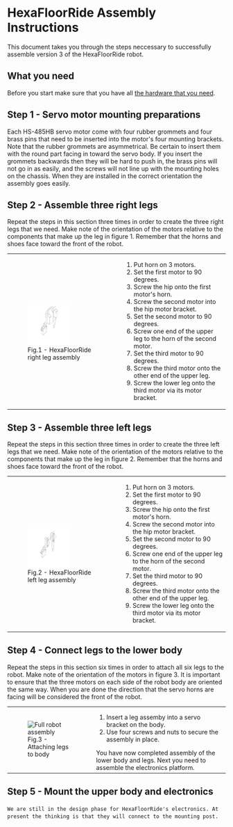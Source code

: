 # HexaFloorRide Assembly Instructions

This document takes you through the steps neccessary to successfully assemble version 3 of the HexaFloorRide robot.

## What you need

Before you start make sure that you have all [the hardware that you need](/docs/hexaFloorRideHardware.md).

## Step 1 - Servo motor mounting preparations

Each HS-485HB servo motor come with four rubber grommets and four brass pins that need to be inserted into the motor's four mounting brackets. Note that the rubber grommets are asymmetrical. Be certain to insert them with the round part facing in toward the servo body. If you insert the grommets backwards then they will be hard to push in, the brass pins will not go in as easily, and the screws will not line up with the mounting holes on the chassis. When they are installed in the correct orientation the assembly goes easily.
## Step 2 - Assemble three right legs

Repeat the steps in this section three times in order to create the three right legs that we need. Make note of the orientation of the motors relative to the components that make up the leg in figure 1. Remember that the horns and shoes face toward the front of the robot.

 <table>
  <tr>
    <td align ="left"> 
        <figure>
           <img src="/physicalDesign/fusionExports/hexaFloorRideRightLeg.png" alt="Right Leg" width="100" height="100"> </th>
           <figcaption>Fig.1 - HexaFloorRide right leg assembly</figcaption>
        </figure> 
    </td>
    <td align ="left">
       <ol>  
          <li>Put horn on 3 motors.</li>  
          <li>Set the first motor to 90 degrees.</li>  
          <li>Screw the hip onto the first motor's horn.</li>  
          <li>Screw the second motor into the hip motor bracket.</li>  
          <li>Set the second motor to 90 degrees.</li>  
          <li>Screw one end of the upper leg to the horn of the second motor.</li>  
          <li>Set the third motor to 90 degrees.</li>  
          <li>Screw the third motor onto the other end of the upper leg.</li>  
          <li>Screw the lower leg onto the third motor via its motor bracket.</li> 
       </ol>  
    </td>
  </tr>  
</table> 

## Step 3 - Assemble three left legs

Repeat the steps in this section three times in order to create the three left legs that we need. Make note of the orientation of the motors relative to the components that make up the leg in figure 2. Remember that the horns and shoes face toward the front of the robot.

 <table>
  <tr>
    <td align ="left"> 
        <figure>
           <img src="/physicalDesign/fusionExports/hexaFloorRideLeftLeg.png" alt="Left Leg" width="100" height="100"> </th>
           <figcaption>Fig.2 - HexaFloorRide left leg assembly</figcaption>
        </figure> 
    </td>
    <td align ="left">
       <ol>  
          <li>Put horn on 3 motors.</li>  
          <li>Set the first motor to 90 degrees.</li>  
          <li>Screw the hip onto the first motor's horn.</li>  
          <li>Screw the second motor into the hip motor bracket.</li>  
          <li>Set the second motor to 90 degrees.</li>  
          <li>Screw one end of the upper leg to the horn of the second motor.</li>  
          <li>Set the third motor to 90 degrees.</li>  
          <li>Screw the third motor onto the other end of the upper leg.</li>  
          <li>Screw the lower leg onto the third motor via its motor bracket.</li> 
       </ol>  
    </td>
  </tr>  
</table> 

## Step 4 - Connect legs to the lower body

Repeat the steps in this section six times in order to attach all six legs to the robot. Make note of the orientation of the motors in figure 3. It is important to ensure that the three motors on each side of the robot body are oriented the same way. When you are done the direction that the servo horns are facing will be considered the front of the robot.

<table>
  <tr>
    <td align ="left"> 
       <figure>
          <img src="/hexaFloorRide/physicalDesign/fusionExports/hexaFloorRideProfileShadedAll.png" alt="Full robot assembly" width="750" height="750"> 
          <figcaption>Fig.3 - Attaching legs to body</figcaption>
       </figure> 
    </td>
    <td align ="left">
       <ol>  
          <li>Insert a leg assemby into a servo bracket on the body.</li>  
          <li>Use four screws and nuts to secure the assembly in place.</li>  
       </ol> 
       You have now completed assembly of the lower body and legs. Next you need to assemble the electronics platform.
    </td>
  </tr>  
</table> 

## Step 5 - Mount the upper body and electronics

```We are still in the design phase for HexaFloorRide's electronics. At present the thinking is that they will connect to the mounting post.```


